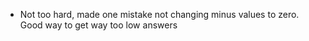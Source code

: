 * Not too hard, made one mistake not changing minus values to zero. Good way to get way too low answers